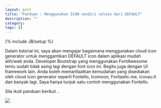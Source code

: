 ```yaml
---
layout: post
title: "Panduan : Menggunakan ICON sendiri selain dari DEFAULT"
description: ""
category: 
tags: []
---
```

{% include JB/setup %}


Dalam tutorial ini, saya akan mengajar bagaimana menggunakan cloud icon generator untuk menggantikan DEFAULT
icon dalam aplikasi mudah alih/web anda. Developer Bootstrap yang menggunakan FontAwesome tentu sudah tidak asing lagi
dengan font icon ini. Begitu juga dengan UI framework lain. Anda boleh memanfaatkan kemudahan yang disediakan oleh
cloud icon generator seperti Fontello, Icomoon, Fontastic.me, icovau.lt dan banyak lagi. Saya hanya tunjuk satu contoh
menggunakan Fontello. 

Sila ikuti panduan berikut .. 

<img src="{{ASSET_PATH}}/images/fontello.png"/>